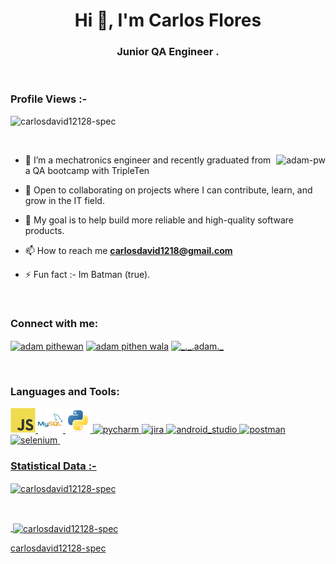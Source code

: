 <h1 align="center">Hi 👋, I'm Carlos Flores</h1>
<h3 align="center"> Junior QA Engineer .</h3>

<br>

<p align="right"> <h3>Profile Views :-</h3> <img src="https://komarev.com/ghpvc/?username=carlosdavid12128-spec&label=Profile%20views&color=0e75b6&style=flat"
    alt="carlosdavid12128-spec" /> 
  </p>

<br>

<p><img align="right" src="https://github.com/Adam-pw/Adam-pw/blob/main/animation_500_kxa883sd.gif" alt="adam-pw" /></p>

- 🌱 I’m a mechatronics engineer and recently graduated from a QA bootcamp with TripleTen

- 🤝 Open to collaborating on projects where I can contribute, learn, and grow in the IT field.
  
- 🚀 My goal is to help build more reliable and high-quality software products.

- 📫 How to reach me **carlosdavid1218@gmail.com**

- ⚡ Fun fact :- Im Batman (true).

<br>

<h3 align="left">Connect with me:</h3>
<p align="left">
  <a href="https://www.linkedin.com/in/carlosdavidfn11/" target="blank"><img align="center"
      src="https://raw.githubusercontent.com/rahuldkjain/github-profile-readme-generator/master/src/images/icons/Social/linked-in-alt.svg"
      alt="adam pithewan" height="30" width="40" /></a>
  <a href="https://www.facebook.com/carlos.david.flores.187458/?locale=es_LA" target="blank"><img align="center"
      src="https://raw.githubusercontent.com/rahuldkjain/github-profile-readme-generator/master/src/images/icons/Social/facebook.svg"
      alt="adam pithen wala" height="30" width="40" /></a>
  <a href="https://www.instagram.com/davidflores167/" target="blank"><img align="center"
      src="https://raw.githubusercontent.com/rahuldkjain/github-profile-readme-generator/master/src/images/icons/Social/instagram.svg"
      alt="_._.adam._" height="30" width="40" /></a>
  </p>

<br>

<h3 align="left">Languages and Tools:</h3>
<p align="left"> <a 
      src="https://raw.githubusercontent.com/devicons/devicon/master/icons/java/java-original.svg" alt="java" width="40"
      height="40" /> </a> <a href="https://developer.mozilla.org/en-US/docs/Web/JavaScript" target="_blank"
    rel="noreferrer"> <img
      src="https://raw.githubusercontent.com/devicons/devicon/master/icons/javascript/javascript-original.svg"
      alt="javascript" width="40" height="40" /> </a> <a href="https://kotlinlang.org" target="_blank" rel="noreferrer">
    <img 
      src="https://raw.githubusercontent.com/devicons/devicon/master/icons/mysql/mysql-original-wordmark.svg"
      alt="mysql" width="40" height="40" /> </a> </a> <a href="https://nodejs.org" target="_blank" rel="noreferrer"> <img
      src="https://raw.githubusercontent.com/devicons/devicon/master/icons/python/python-original.svg" alt="python"
      width="40" height="40" /> </a> <a href="https://reactjs.org/" target="_blank" rel="noreferrer"> <img
      src="https://cdn.jsdelivr.net/gh/devicons/devicon@latest/icons/pycharm/pycharm-original.svg" 
      alt="pycharm" width="40" height="40" /> </a> </a> <a href="https://nodejs.org" target="_blank" rel="noreferrer"> <img
      src="https://cdn.jsdelivr.net/gh/devicons/devicon@latest/icons/jira/jira-original.svg" 
      alt="jira" width="40" height="40" /> </a> </a> <a href="https://nodejs.org" target="_blank" rel="noreferrer"> <img  
      src="https://cdn.jsdelivr.net/gh/devicons/devicon@latest/icons/androidstudio/androidstudio-original.svg" 
      alt="android_studio" width="40" height="40" /> </a> </a> <a href="https://nodejs.org" target="_blank" rel="noreferrer"> <img                                                              src="https://cdn.jsdelivr.net/gh/devicons/devicon@latest/icons/postman/postman-original.svg"                                                        
      alt="postman" width="40" height="40" /> </a> </a> <a href="https://nodejs.org" target="_blank" rel="noreferrer"> <img    
      src="https://cdn.jsdelivr.net/gh/devicons/devicon@latest/icons/selenium/selenium-original.svg"                                                                                            alt="selenium" width="40" height="40" /> </a> </a> <a href="https://nodejs.org" target="_blank" rel="noreferrer"> <img    
                                                                                                                                                                                                                  
      
<br>

<h3>Statistical Data :-</h3>
<p><img align="center"
    src="https://github-readme-stats.vercel.app/api/top-langs?username=carlosdavid12128-spec&show_icons=true&locale=en&bg_color=0d1117&text_color=ffffff&layout=compact"
    alt="carlosdavid12128-spec" 
    bg_color=#808080/></p>

<br>

<p>&nbsp;<img align="center" src="https://github-readme-stats.vercel.app/api?username=carlosdavid12128-spec&show_icons=true&locale=en&bg_color=0d1117&text_color=ffffff&repo=convoychat"
    alt="carlosdavid12128-spec" /></p>

      



[carlosdavid12128-spec](https://github.com/carlosdavid12128-spec)

<!--
**carlosdavid12128-spec/carlosdavid12128-spec** is a ✨ _special_ ✨ repository because its `README.md` (this file) appears on your GitHub profile.

Here are some ideas to get you started:

- 🔭 I’m currently working on ...
- 🌱 I’m currently learning ...
- 👯

<!--
**carlosdavid12128-spec/carlosdavid12128-spec** is a ✨ _special_ ✨ repository because its `README.md` (this file) appears on your GitHub profile.

Here are some ideas to get you started:

- 🔭 I’m currently working on ...
- 🌱 I’m currently learning ...
- 👯 I’m looking to collaborate on ...
- 🤔 I’m looking for help with ...
- 💬 Ask me about ...
- 📫 How to reach me: ...
- 😄 Pronouns: ...
- ⚡ Fun fact: ...
-->
